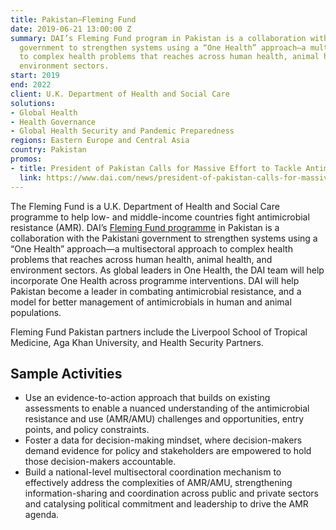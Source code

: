 ```yaml
---
title: Pakistan—Fleming Fund
date: 2019-06-21 13:00:00 Z
summary: DAI’s Fleming Fund program in Pakistan is a collaboration with the Pakistani
  government to strengthen systems using a “One Health” approach—a multisectoral approach
  to complex health problems that reaches across human health, animal health, and
  environment sectors.
start: 2019
end: 2022
client: U.K. Department of Health and Social Care
solutions:
- Global Health
- Health Governance
- Global Health Security and Pandemic Preparedness
regions: Eastern Europe and Central Asia
country: Pakistan
promos:
- title: President of Pakistan Calls for Massive Effort to Tackle Antimicrobial Resistance
  link: https://www.dai.com/news/president-of-pakistan-calls-for-massive-effort-to-tackle-antimicrobial-resistance
---
```


The Fleming Fund is a U.K. Department of Health and Social Care programme to help low- and middle-income countries fight antimicrobial resistance (AMR). DAI’s [Fleming Fund programme](https://www.flemingfund.org/) in Pakistan is a collaboration with the Pakistani government to strengthen systems using a “One Health” approach—a multisectoral approach to complex health problems that reaches across human health, animal health, and environment sectors. As global leaders in One Health, the DAI team will help incorporate One Health across programme interventions. DAI will help Pakistan become a leader in combating antimicrobial resistance, and a model for better management of antimicrobials in human and animal populations.

Fleming Fund Pakistan partners include the Liverpool School of Tropical Medicine, Aga Khan University, and Health Security Partners.

## Sample Activities

* Use an evidence-to-action approach that builds on existing assessments to enable a nuanced understanding of the antimicrobial resistance and use (AMR/AMU) challenges and opportunities, entry points, and policy constraints.
* Foster a data for decision-making mindset, where decision-makers demand evidence for policy and stakeholders are empowered to hold those decision-makers accountable.
* Build a national-level multisectoral coordination mechanism to effectively address the complexities of AMR/AMU, strengthening information-sharing and coordination across public and private sectors and catalysing political commitment and leadership to drive the AMR agenda.
